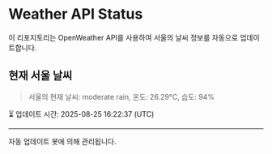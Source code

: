
# Weather API Status

이 리포지토리는 OpenWeather API를 사용하여 서울의 날씨 정보를 자동으로 업데이트합니다.

## 현재 서울 날씨
> 서울의 현재 날씨: moderate rain, 온도: 26.29°C, 습도: 94%

⏳ 업데이트 시간: 2025-08-25 16:22:37 (UTC)

---
자동 업데이트 봇에 의해 관리됩니다.

